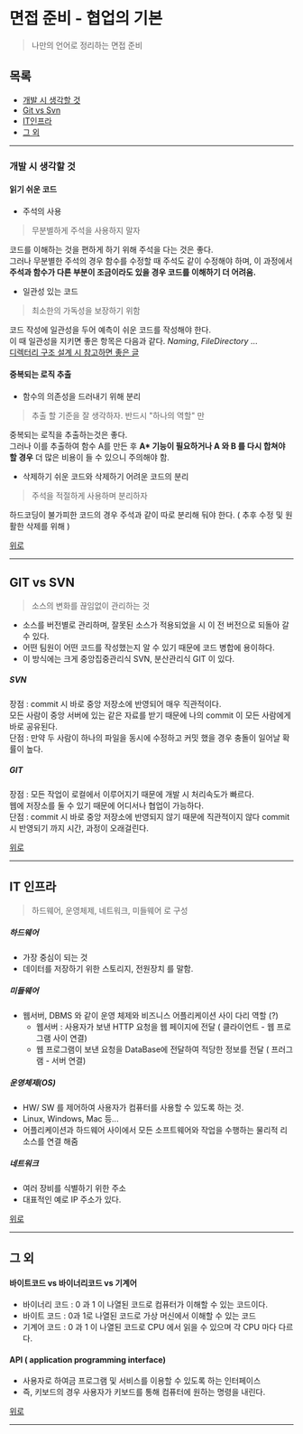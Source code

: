 # 면접 준비 - 협업의 기본
> 나만의 언어로 정리하는 면접 준비  

## 목록
- [개발 시 생각할 것](#개발-시-생각할-것)
- [Git vs Svn](#git-vs-svn)
- [IT인프라](#it-인프라)
- [그 외](#그-외)
---
### 개발 시 생각할 것
#### 읽기 쉬운 코드
- 주석의 사용    
> 무분별하게 주석을 사용하지 말자  

코드를 이해하는 것을 편하게 하기 위해 주석을 다는 것은 좋다.  
그러나 무분별한 주석의 경우 함수를 수정할 때 주석도 같이 수정해야 하며, 이 과정에서 **주석과 함수가 다른 부분이 조금이라도 있을 경우 코드를 이해하기 더 어려움.**  

- 일관성 있는 코드
> 최소한의 가독성을 보장하기 위함  

코드 작성에 일관성을 두어 예측이 쉬운 코드를 작성해야 한다.  
이 때 일관성을 지키면 좋은 항목은 다음과 같다. _Naming_, _FileDirectory_ ...  
[디렉터리 구조 설계 시 참고하면 좋은 글](https://ahnheejong.name/articles/package-structure-with-the-principal-of-locality-in-mind/)

#### 중복되는 로직 추출  
- 함수의 의존성을 드러내기 위해 분리  
> 추출 할 기준을 잘 생각하자. 
> 반드시 "하나의 역할" 만  

중복되는 로직을 추출하는것은 좋다.  
그러나 이를 추출하여 함수 A를 만든 후 **A\* 기능이 필요하거나 A 와 B 를 다시 합쳐야 할 경우** 더 많은 비용이 들 수 있으니 주의해야 함.

- 삭제하기 쉬운 코드와 삭제하기 어려운 코드의 분리  
> 주석을 적절하게 사용하며 분리하자   

하드코딩이 불가피한 코드의 경우 주석과 같이 따로 분리해 둬야 한다. ( 추후 수정 및 원활한 삭제를 위해 )

[위로](#목록)

---

## GIT vs SVN
>소스의 변화를 끊임없이 관리하는 것
- 소스를 버전별로 관리하며, 잘못된 소스가 적용되었을 시 이 전 버전으로 되돌아 갈 수 있다.  
- 어떤 팀원이 어떤 코드를 작성했는지 알 수 있기 때문에 코드 병합에 용이하다.
- 이 방식에는 크게 중앙집중관리식 SVN, 분산관리식 GIT 이 있다.  
##### SVN  
장점 : commit 시 바로 중앙 저장소에 반영되어 매우 직관적이다.  
      모든 사람이 중앙 서버에 있는 같은 자료를 받기 때문에 나의 commit 이 모든 사람에게 바로 공유된다.  
단점 : 만약 두 사람이 하나의 파일을 동시에 수정하고 커밋 했을 경우 충돌이 일어날 확률이 높다.
##### GIT
장점 : 모든 작업이 로컬에서 이루어지기 때문에 개발 시 처리속도가 빠르다.  
      웹에 저장소를 둘 수 있기 때문에 어디서나 협업이 가능하다.  
단점 : commit 시 바로 중앙 저장소에 반영되지 않기 때문에 직관적이지 않다
      commit 시 반영되기 까지 시간, 과정이 오래걸린다.  

[위로](#목록)

---

## IT 인프라
> 하드웨어, 운영체제, 네트워크, 미들웨어 로 구성  
##### 하드웨어
- 가장 중심이 되는 것
- 데이터를 저장하기 위한 스토리지, 전원장치 를 말함.
##### 미들웨어
- 웹서버, DBMS 와 같이 운영 체제와 비즈니스 어플리케이션 사이 다리 역할 (?)  
    - 웹서버 : 사용자가 보낸 HTTP 요청을 웹 페이지에 전달 ( 클라이언트 - 웹 프로그램 사이 연결)  
    - 웹 프로그램이 보낸 요청을 DataBase에 전달하여 적당한 정보를 전달 ( 프러그램 - 서버 연결)
##### 운영체제(OS)
- HW/ SW 를 제어하여 사용자가 컴퓨터를 사용할 수 있도록 하는 것.
- Linux, Windows, Mac 등...
- 어플리케이션과 하드웨어 사이에서 모든 소프트웨어와 작업을 수행하는 물리적 리소스를 연결 해줌
##### 네트워크
- 여러 장비를 식별하기 위한 주소
- 대표적인 예로 IP 주소가 있다.

[위로](#목록)

--- 

## 그 외

#### 바이트코드 vs 바이너리코드 vs 기계어
- 바이너리 코드 : 0 과 1 이 나열된 코드로 컴퓨터가 이해할 수 있는 코드이다.
- 바이트 코드 : 0과 1로 나열된 코드로 가상 머신에서 이해할 수 있는 코드
- 기계어 코드 : 0 과 1 이 나열된 코드로 CPU 에서 읽을 수 있으며 각 CPU 마다 다르다.

#### API ( application programming interface)
- 사용자로 하여금 프로그램 및 서비스를 이용할 수 있도록 하는 인터페이스
- 즉, 키보드의 경우 사용자가 키보드를 통해 컴퓨터에 원하는 명령을 내린다.

[위로](#목록)

---